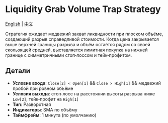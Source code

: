 # Liquidity Grab Volume Trap Strategy
[English](README.md) | [中文](README_cn.md)

Стратегия ожидает медвежий захват ликвидности при плоском объёме, создающий разрыв справедливой стоимости. Когда цена закрывается выше верхней границы разрыва и объём остаётся рядом со своей скользящей средней, выставляется лимитная покупка на нижней границе с симметричными стоп‑лоссом и тейк‑профитом.

## Детали

- **Условие входа**: `Close[2] < Open[1]` && `Close > High[1]` && медвежий пробой при ровном объёме
- **Условия выхода**: стоп‑лосс на расстоянии высоты разрыва ниже `Low[2]`, тейк‑профит на `High[1]`
- **Тип**: Разворотная
- **Индикаторы**: SMA по объёму
- **Таймфрейм**: 1 минута (по умолчанию)
